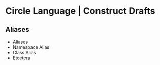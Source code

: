 ﻿Circle Language | Construct Drafts
==================================

Aliases
-------

- Aliases
- Namespace Alias
- Class Alias
- Etcetera
